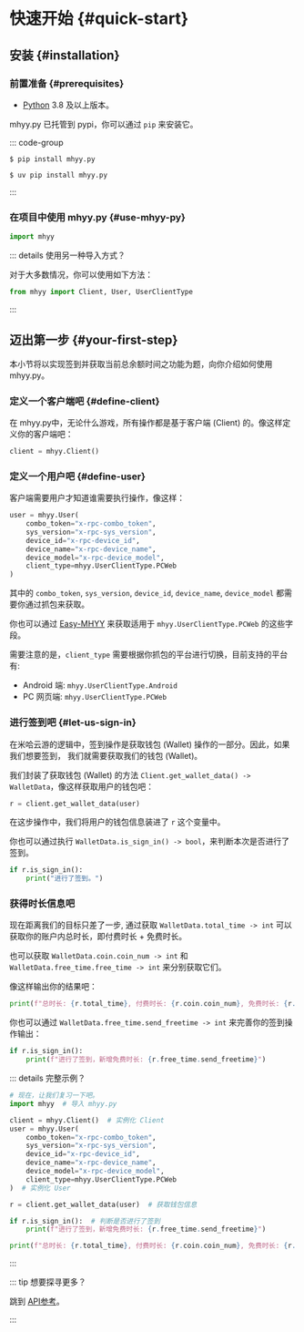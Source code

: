 # 快速开始 {#quick-start}

## 安装 {#installation}

### 前置准备 {#prerequisites}

- [Python](https://www.python.org/) 3.8 及以上版本。

mhyy.py 已托管到 pypi，你可以通过 `pip` 来安装它。

::: code-group

```shell [pip]
$ pip install mhyy.py
```

```shell [uv]
$ uv pip install mhyy.py
```

:::

### 在项目中使用 mhyy.py {#use-mhyy-py}

```python
import mhyy
```

::: details 使用另一种导入方式？

对于大多数情况，你可以使用如下方法：

```python
from mhyy import Client, User, UserClientType
```

:::

## 迈出第一步 {#your-first-step}

本小节将以实现签到并获取当前总余额时间之功能为题，向你介绍如何使用 mhyy.py。

### 定义一个客户端吧 {#define-client}

在 mhyy.py中，无论什么游戏，所有操作都是基于客户端 (Client) 的。像这样定义你的客户端吧：

```python
client = mhyy.Client()
```

### 定义一个用户吧 {#define-user}

客户端需要用户才知道谁需要执行操作，像这样：

```python
user = mhyy.User(
    combo_token="x-rpc-combo_token",
    sys_version="x-rpc-sys_version",
    device_id="x-rpc-device_id",
    device_name="x-rpc-device_name",
    device_model="x-rpc-device_model",
    client_type=mhyy.UserClientType.PCWeb
)
```

其中的 `combo_token`, `sys_version`, `device_id`, `device_name`,
`device_model` 都需要你通过抓包来获取。

你也可以通过 [Easy-MHYY](https://github.com/Mooneze/Easy-MHYY) 来获取适用于 `mhyy.UserClientType.PCWeb`
的这些字段。

需要注意的是，`client_type` 需要根据你抓包的平台进行切换，目前支持的平台有:

- Android 端: `mhyy.UserClientType.Android`
- PC 网页端: `mhyy.UserClientType.PCWeb`

### 进行签到吧 {#let-us-sign-in}

在米哈云游的逻辑中，签到操作是获取钱包 (Wallet) 操作的一部分。因此，如果我们想要签到，
我们就需要获取我们的钱包 (Wallet)。

我们封装了获取钱包 (Wallet) 的方法 `Client.get_wallet_data() -> WalletData`，像这样获取用户的钱包吧：

```python
r = client.get_wallet_data(user)
```

在这步操作中，我们将用户的钱包信息装进了 `r` 这个变量中。

你也可以通过执行 `WalletData.is_sign_in() -> bool`，来判断本次是否进行了签到。

```python
if r.is_sign_in():
    print("进行了签到。") 
```

### 获得时长信息吧

现在距离我们的目标只差了一步, 通过获取 `WalletData.total_time -> int` 可以获取你的账户内总时长，即付费时长 + 免费时长。

也可以获取 `WalletData.coin.coin_num -> int` 和 `WalletData.free_time.free_time -> int` 来分别获取它们。

像这样输出你的结果吧：

```python
print(f"总时长: {r.total_time}, 付费时长: {r.coin.coin_num}, 免费时长: {r.free_time.free_time}")
```

你也可以通过 `WalletData.free_time.send_freetime -> int` 来完善你的签到操作输出：

```python
if r.is_sign_in():
    print(f"进行了签到，新增免费时长: {r.free_time.send_freetime}") 
```

::: details 完整示例？

```python
# 现在，让我们复习一下吧。
import mhyy  # 导入 mhyy.py

client = mhyy.Client()  # 实例化 Client
user = mhyy.User(
    combo_token="x-rpc-combo_token",
    sys_version="x-rpc-sys_version",
    device_id="x-rpc-device_id",
    device_name="x-rpc-device_name",
    device_model="x-rpc-device_model",
    client_type=mhyy.UserClientType.PCWeb
)  # 实例化 User

r = client.get_wallet_data(user)  # 获取钱包信息

if r.is_sign_in():  # 判断是否进行了签到
    print(f"进行了签到，新增免费时长: {r.free_time.send_freetime}")

print(f"总时长: {r.total_time}, 付费时长: {r.coin.coin_num}, 免费时长: {r.free_time.free_time}")
```

:::

::: tip 想要探寻更多？

跳到 [API参考](../reference/interface.md)。

:::
